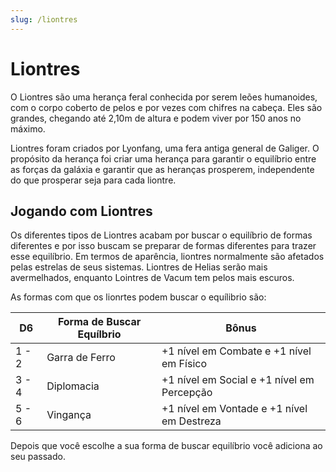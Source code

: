 ```yaml
---
slug: /liontres
---
```


# Liontres
O Liontres são uma herança feral conhecida por serem leões humanoides, com o corpo coberto de pelos e por vezes com chifres na cabeça. Eles são grandes, chegando até 2,10m de altura e podem viver por 150 anos no máximo. 

Liontres foram criados por Lyonfang, uma fera antiga general de Galiger. O propósito da herança foi criar uma herança para garantir o equilíbrio entre as forças da galáxia e garantir que as heranças prosperem, independente do que prosperar seja para cada liontre.

## Jogando com Liontres
Os diferentes tipos de Liontres acabam por buscar o equilíbrio de formas diferentes e por isso buscam se preparar de formas diferentes para trazer esse equilíbrio. Em termos de aparência, liontres normalmente são afetados pelas estrelas de seus sistemas. Liontres de Helias serão mais avermelhados, enquanto Lointres de Vacum tem pelos mais escuros.

As formas com que os lionrtes podem buscar o equílibrio são:

| D6 | Forma de Buscar Equílbrio | Bônus |
|---|----------|----------|
| 1 - 2 | Garra de Ferro | +1 nível em Combate e +1 nível em Físico |
| 3 - 4 | Diplomacia | +1 nível em Social e +1 nível em Percepção |
| 5 - 6 | Vingança | +1 nível em Vontade e +1 nível em Destreza |

Depois que você escolhe a sua forma de buscar equilíbrio você adiciona ao seu passado.